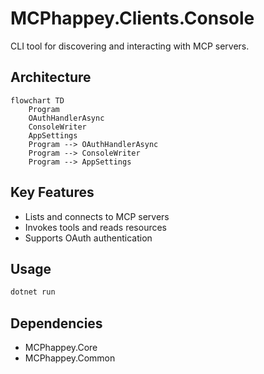 # MCPhappey.Clients.Console

CLI tool for discovering and interacting with MCP servers.

## Architecture

```mermaid
flowchart TD
    Program
    OAuthHandlerAsync
    ConsoleWriter
    AppSettings
    Program --> OAuthHandlerAsync
    Program --> ConsoleWriter
    Program --> AppSettings
```

## Key Features
- Lists and connects to MCP servers
- Invokes tools and reads resources
- Supports OAuth authentication

## Usage

```sh
dotnet run
```

## Dependencies
- MCPhappey.Core
- MCPhappey.Common
